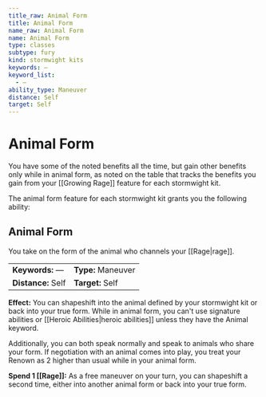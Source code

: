 ```yaml
---
title_raw: Animal Form
title: Animal Form
name_raw: Animal Form
name: Animal Form
type: classes
subtype: fury
kind: stormwight kits
keywords: —
keyword_list:
  - —
ability_type: Maneuver
distance: Self
target: Self
---
```


# Animal Form

You have some of the noted benefits all the time, but gain other benefits only while in animal form, as noted on the table that tracks the benefits you gain from your [[Growing Rage]] feature for each stormwight kit.

The animal form feature for each stormwight kit grants you the following ability:

## Animal Form

You take on the form of the animal who channels your [[Rage|rage]].

|                    |                    |
| :----------------- | :----------------- |
| **Keywords:** —    | **Type:** Maneuver |
| **Distance:** Self | **Target:** Self   |

**Effect:** You can shapeshift into the animal defined by your stormwight kit or back into your true form. While in animal form, you can't use signature abilities or [[Heroic Abilities|heroic abilities]] unless they have the Animal keyword.

Additionally, you can both speak normally and speak to animals who share your form. If negotiation with an animal comes into play, you treat your Renown as 2 higher than usual while in your animal form.

**Spend 1 [[Rage]]:** As a free maneuver on your turn, you can shapeshift a second time, either into another animal form or back into your true form.

